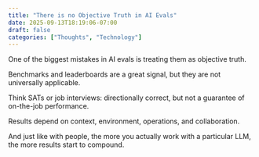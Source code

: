 ```yaml
---
title: "There is no Objective Truth in AI Evals"
date: 2025-09-13T18:19:06-07:00
draft: false
categories: ["Thoughts", "Technology"]
---
```


One of the biggest mistakes in AI evals is treating them as objective truth.

Benchmarks and leaderboards are a great signal, but they are not universally applicable.

Think SATs or job interviews: directionally correct, but not a guarantee of on-the-job performance.

Results depend on context, environment, operations, and collaboration.

And just like with people, the more you actually work with a particular LLM, the more results start to compound.
